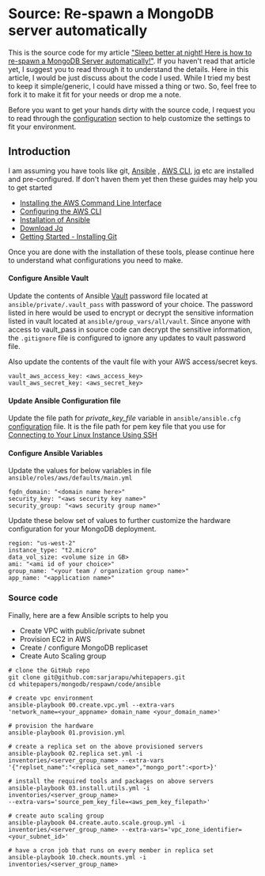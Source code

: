 # Source: Re-spawn a MongoDB server automatically

This is the source code for my article ["Sleep better at night! Here is how to re-spawn a MongoDB Server automatically!"](https://github.com/sarjarapu/whitepapers/tree/master/mongodb/respawn). If you haven't read that article yet, I suggest you to read through it to understand the details. Here in this article, I would be just discuss about the code I used. While I tried my best to keep it simple/generic, I could have missed a thing or two. So, feel free to fork it to make it fit for your needs or drop me a note.

Before you want to get your hands dirty with the source code, I request you to read through the [configuration](#configuration) section to help customize the settings to fit your environment.

## Introduction

I am assuming you have tools like git, [Ansible](https://www.ansible.com/)  , [AWS CLI](https://aws.amazon.com/cli/), [jq](https://stedolan.github.io/jq/) etc are installed and pre-configured. If don't haven them yet then these guides may help you to get started

-   [Installing the AWS Command Line Interface](http://docs.aws.amazon.com/cli/latest/userguide/installing.html)
-   [Configuring the AWS  CLI](http://docs.aws.amazon.com/cli/latest/userguide/cli-chap-getting-started.html)
-   [Installation of Ansible](http://docs.ansible.com/ansible/latest/intro_installation.html)
-   [Download Jq](https://stedolan.github.io/jq/download/)
-   [Getting Started - Installing Git](https://git-scm.com/book/en/v2/Getting-Started-Installing-Git)

Once you are done with the installation of these tools, please continue here to understand what configurations you need to make.

#### Configure Ansible Vault

Update the contents of Ansible
[Vault](http://docs.ansible.com/ansible/latest/vault.html)
password file located at `ansible/private/.vault_pass` with password of your
choice. The password listed in here would be used to encrypt or decrypt
the sensitive information listed in vault located at
`ansible/group_vars/all/vault`. Since anyone with access to vault_pass in source
code can decrypt the sensitive information, the `.gitignore` file is
configured to ignore any updates to vault password file.

Also update the contents of the vault file with your AWS access/secret
keys.

```
vault_aws_access_key: <aws_access_key>
vault_aws_secret_key: <aws_secret_key>
```

#### Update Ansible Configuration file

Update the file path for *private_key_file* variable in `ansible/ansible.cfg`
[configuration](http://docs.ansible.com/ansible/latest/intro_configuration.html)
file. It is the file path for pem key file that you use for [Connecting
to Your Linux Instance Using
SSH](http://docs.aws.amazon.com/AWSEC2/latest/UserGuide/AccessingInstancesLinux.html)

#### Configure Ansible Variables

Update the values for below variables in file
`ansible/roles/aws/defaults/main.yml`

```
fqdn_domain: "<domain name here>"
security_key: "<aws security key name>"
security_group: "<aws security group name>"
```

Update these below set of values to further customize the hardware
configuration for your MongoDB deployment.

```
region: "us-west-2"
instance_type: "t2.micro"
data_vol_size: <volume size in GB>
ami: "<ami id of your choice>"
group_name: "<your team / organization group name>"
app_name: "<application name>"
```

### Source code

Finally, here are a few Ansible scripts to help you

- Create VPC with public/private subnet
- Provision EC2 in AWS
- Create / configure MongoDB replicaset
- Create Auto Scaling group

```
# clone the GitHub repo
git clone git@github.com:sarjarapu/whitepapers.git
cd whitepapers/mongodb/respawn/code/ansible

# create vpc environment
ansible-playbook 00.create.vpc.yml --extra-vars
'network_name=<your_appname> domain_name <your_domain_name>'

# provision the hardware
ansible-playbook 01.provision.yml

# create a replica set on the above provisioned servers
ansible-playbook 02.replica set.yml -i
inventories/<server_group_name> --extra-vars
'{"replset_name":"<replica set_name>","mongo_port":<port>}'

# install the required tools and packages on above servers
ansible-playbook 03.install.utils.yml -i
inventories/<server_group_name>
--extra-vars='source_pem_key_file=<aws_pem_key_filepath>'

# create auto scaling group
ansible-playbook 04.create.auto.scale.group.yml -i
inventories/<server_group_name> --extra-vars='vpc_zone_identifier=<your_subnet_id>'

# have a cron job that runs on every member in replica set
ansible-playbook 10.check.mounts.yml -i
inventories/<server_group_name>
```
